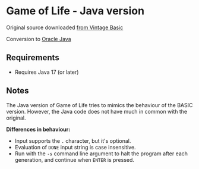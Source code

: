 # Game of Life - Java version

Original source downloaded [from Vintage Basic](http://www.vintage-basic.net/games.html)

Conversion to [Oracle Java](https://openjdk.java.net/)

## Requirements

* Requires Java 17 (or later)

## Notes

The Java version of Game of Life tries to mimics the behaviour of the BASIC version.
However, the Java code does not have much in common with the original.

**Differences in behaviour:**
* Input supports the ```.``` character, but it's optional.
* Evaluation of ```DONE``` input string is case insensitive.
* Run with the ```-s``` command line argument to halt the program after each generation, and continue when ```ENTER``` is pressed.

